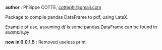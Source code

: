 **author** : Philippe COTTE, cottephi@gmail.com

Package to compile pandas DataFrame to pdf, using LateX.

Example of use, assuming *df* is some pandas.DataFrame can be found in *example.py*

**new in 0.0.1.5** : Removed useless print
